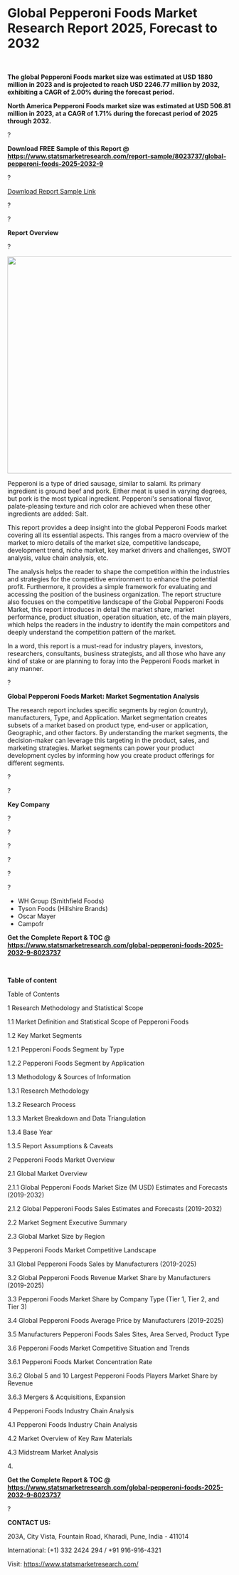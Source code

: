 <h1>Global Pepperoni Foods Market Research Report 2025, Forecast to 2032</h1><br/><p><strong>The global Pepperoni Foods market size was estimated at USD 1880 million in 2023 and is projected to reach USD 2246.77 million by 2032, exhibiting a <strong>CAGR</strong> of 2.00% during the forecast period.</strong></p>
 
 
 
 <p><strong>North America Pepperoni Foods market size was estimated at USD 506.81 million in 2023, at a <strong>CAGR</strong> of 1.71% during the forecast period of 2025 through 2032.</strong></p>
 
 
 
 <p>? </p>
 
 
 
 <div><b>Download FREE Sample of this Report @ <a href="https://www.statsmarketresearch.com/download-free-sample/8023737/global-pepperoni-foods-2025-2032-9">https://www.statsmarketresearch.com/report-sample/8023737/global-pepperoni-foods-2025-2032-9</a></b></div>
 
 
 
 <p>? </p>
 
 
 
 <p><a href="https://www.statsmarketresearch.com/download-free-sample/8023737/global-pepperoni-foods-2025-2032-9">Download Report Sample Link</a></p>
 
 
 
 <p>? </p>
 
 
 
 <p>? </p>
 
 
 
 <p><strong>Report Overview</strong></p>
 
 
 
 <p>? </p>
 
 
 
 <p><img alt="" src="https://www.grandresearchstore.com/assets/report-images/PepperoniFoodsMarket.png" style="width: 731px; height: 487px;" /></p>
 
 
 
 <p>Pepperoni is a type of dried sausage, similar to salami. Its primary ingredient is ground beef and pork. Either meat is used in varying degrees, but pork is the most typical ingredient. Pepperoni&#39;s sensational flavor, palate-pleasing texture and rich color are achieved when these other ingredients are added: Salt.</p>
 
 
 
 <p>This report provides a deep insight into the global Pepperoni Foods market covering all its essential aspects. This ranges from a macro overview of the market to micro details of the market size, competitive landscape, development trend, niche market, key market drivers and challenges, SWOT analysis, value chain analysis, etc.</p>
 
 
 
 <p>The analysis helps the reader to shape the competition within the industries and strategies for the competitive environment to enhance the potential profit. Furthermore, it provides a simple framework for evaluating and accessing the position of the business organization. The report structure also focuses on the competitive landscape of the Global Pepperoni Foods Market, this report introduces in detail the market share, market performance, product situation, operation situation, etc. of the main players, which helps the readers in the industry to identify the main competitors and deeply understand the competition pattern of the market.</p>
 
 
 
 <p>In a word, this report is a must-read for industry players, investors, researchers, consultants, business strategists, and all those who have any kind of stake or are planning to foray into the Pepperoni Foods market in any manner.</p>
 
 
 
 <p>? </p>
 
 
 
 <p><strong>Global Pepperoni Foods Market: Market Segmentation Analysis</strong></p>
 
 
 
 <p>The research report includes specific segments by region (country), manufacturers, Type, and Application. Market segmentation creates subsets of a market based on product type, end-user or application, Geographic, and other factors. By understanding the market segments, the decision-maker can leverage this targeting in the product, sales, and marketing strategies. Market segments can power your product development cycles by informing how you create product offerings for different segments.</p>
 
 
 
 <p>? </p>
 
 
 
 <p>? </p>
 
 
 
 <p><strong>Key Company</strong></p>
 
 
 
 <p>? </p>
 
 
 
 <p>? </p>
 
 
 
 <p>? </p>
 
 
 
 <p>? </p>
 
 
 
 <p>? </p>
 
 
 
 <p>? </p>
 
 
 
 <ul>
 
 <li>WH Group (Smithfield Foods)</li>
 
 <li>Tyson Foods (Hillshire Brands)</li>
 
 <li>Oscar Mayer</li>
 
 <li>Campofr</li>
 
 </ul>
 
 
 
 <div><b>Get the Complete Report & TOC @ <a href="https://www.statsmarketresearch.com/global-pepperoni-foods-2025-2032-9-8023737">https://www.statsmarketresearch.com/global-pepperoni-foods-2025-2032-9-8023737</a></b></div>
 
 
 
 <p><br />
 
 <b>Table of content</b></p>
 
 
 
 <p>Table of Contents<br />
 
 1 Research Methodology and Statistical Scope<br />
 
 1.1 Market Definition and Statistical Scope of Pepperoni Foods<br />
 
 1.2 Key Market Segments<br />
 
 1.2.1 Pepperoni Foods Segment by Type<br />
 
 1.2.2 Pepperoni Foods Segment by Application<br />
 
 1.3 Methodology & Sources of Information<br />
 
 1.3.1 Research Methodology<br />
 
 1.3.2 Research Process<br />
 
 1.3.3 Market Breakdown and Data Triangulation<br />
 
 1.3.4 Base Year<br />
 
 1.3.5 Report Assumptions & Caveats<br />
 
 2 Pepperoni Foods Market Overview<br />
 
 2.1 Global Market Overview<br />
 
 2.1.1 Global Pepperoni Foods Market Size (M USD) Estimates and Forecasts (2019-2032)<br />
 
 2.1.2 Global Pepperoni Foods Sales Estimates and Forecasts (2019-2032)<br />
 
 2.2 Market Segment Executive Summary<br />
 
 2.3 Global Market Size by Region<br />
 
 3 Pepperoni Foods Market Competitive Landscape<br />
 
 3.1 Global Pepperoni Foods Sales by Manufacturers (2019-2025)<br />
 
 3.2 Global Pepperoni Foods Revenue Market Share by Manufacturers (2019-2025)<br />
 
 3.3 Pepperoni Foods Market Share by Company Type (Tier 1, Tier 2, and Tier 3)<br />
 
 3.4 Global Pepperoni Foods Average Price by Manufacturers (2019-2025)<br />
 
 3.5 Manufacturers Pepperoni Foods Sales Sites, Area Served, Product Type<br />
 
 3.6 Pepperoni Foods Market Competitive Situation and Trends<br />
 
 3.6.1 Pepperoni Foods Market Concentration Rate<br />
 
 3.6.2 Global 5 and 10 Largest Pepperoni Foods Players Market Share by Revenue<br />
 
 3.6.3 Mergers & Acquisitions, Expansion<br />
 
 4 Pepperoni Foods Industry Chain Analysis<br />
 
 4.1 Pepperoni Foods Industry Chain Analysis<br />
 
 4.2 Market Overview of Key Raw Materials<br />
 
 4.3 Midstream Market Analysis<br />
 
 4.</p>
 
 
 
 <div><b>Get the Complete Report & TOC @ <a href="https://www.statsmarketresearch.com/global-pepperoni-foods-2025-2032-9-8023737">https://www.statsmarketresearch.com/global-pepperoni-foods-2025-2032-9-8023737</a></b></div>
 
 
 
 <p>? </p>
 
 
 
 <p><b>CONTACT US:</b><br />
 
 203A, City Vista, Fountain Road, Kharadi, Pune, India - 411014<br />
 
 International: (+1) 332 2424 294 / +91 916-916-4321<br />
 
 Visit: <a href="https://www.statsmarketresearch.com/">https://www.statsmarketresearch.com/</a></p>